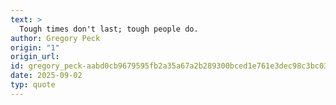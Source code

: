 ```yaml
---
text: >
  Tough times don't last; tough people do.
author: Gregory Peck
origin: "1"
origin_url: 
id: gregory_peck-aabd0cb9679595fb2a35a67a2b289300bced1e761e3dec98c3bc039cdc434476
date: 2025-09-02
typ: quote
---
```

